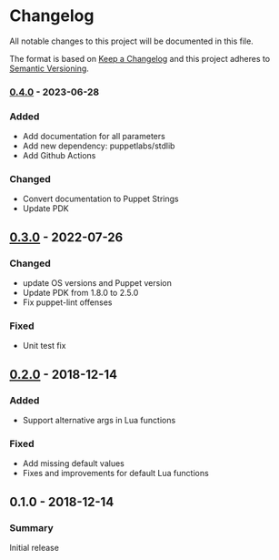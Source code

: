 # Changelog
All notable changes to this project will be documented in this file.

The format is based on [Keep a Changelog](http://keepachangelog.com/en/1.0.0/)
and this project adheres to [Semantic Versioning](http://semver.org/spec/v2.0.0.html).

### [0.4.0] - 2023-06-28

### Added
* Add documentation for all parameters
* Add new dependency: puppetlabs/stdlib
* Add Github Actions

### Changed
* Convert documentation to Puppet Strings
* Update PDK

## [0.3.0] - 2022-07-26

### Changed
* update OS versions and Puppet version
* Update PDK from 1.8.0 to 2.5.0
* Fix puppet-lint offenses

### Fixed
* Unit test fix

## [0.2.0] - 2018-12-14

### Added
* Support alternative args in Lua functions

### Fixed
* Add missing default values
* Fixes and improvements for default Lua functions

## 0.1.0 - 2018-12-14

### Summary
Initial release

[Unreleased]: https://github.com/markt-de/puppet-wforce/compare/0.4.0...HEAD
[0.4.0]: https://github.com/markt-de/puppet-wforce/compare/0.3.0...0.4.0
[0.3.0]: https://github.com/markt-de/puppet-wforce/compare/0.2.0...0.3.0
[0.2.0]: https://github.com/markt-de/puppet-wforce/compare/0.1.0...0.2.0
